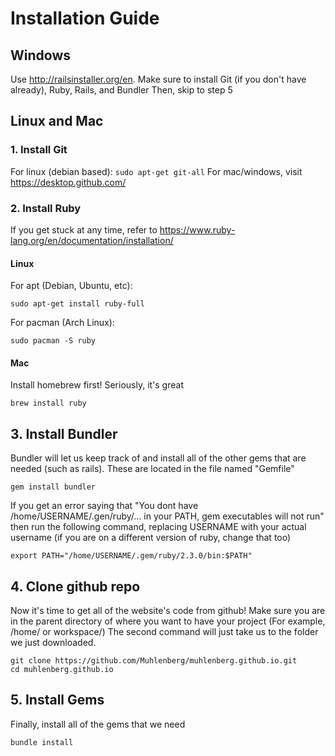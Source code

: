 # Installation Guide

## Windows
Use <http://railsinstaller.org/en>.
Make sure to install Git (if you don't have already), Ruby, Rails, and Bundler
Then, skip to step 5


## Linux and Mac
### 1. Install Git
For linux (debian based): `sudo apt-get git-all`
For mac/windows, visit <https://desktop.github.com/>

### 2. Install Ruby
If you get stuck at any time, refer to <https://www.ruby-lang.org/en/documentation/installation/>
#### Linux
For apt (Debian, Ubuntu, etc):
```
sudo apt-get install ruby-full
```

For pacman (Arch Linux):
```
sudo pacman -S ruby
```

#### Mac
Install homebrew first! Seriously, it's great
```
brew install ruby
```


## 3. Install Bundler
Bundler will let us keep track of and install all of the other gems that are needed (such as rails). These are located in the file named "Gemfile"
```
gem install bundler
```

If you get an error saying that "You dont have /home/USERNAME/.gen/ruby/... in your PATH, gem executables will not run" then run the following command, replacing USERNAME with your actual username (if you are on a different version of ruby, change that too)
```
export PATH="/home/USERNAME/.gem/ruby/2.3.0/bin:$PATH"
```

## 4. Clone github repo
Now it's time to get all of the website's code from github! Make sure you are in the parent directory of where you want to have your project (For example, /home/ or workspace/) The second command will just take us to the folder we just downloaded.
```
git clone https://github.com/Muhlenberg/muhlenberg.github.io.git
cd muhlenberg.github.io
```

## 5. Install Gems
Finally, install all of the gems that we need
```
bundle install
```






